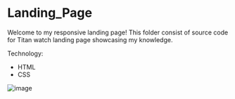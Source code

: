 # Landing_Page
Welcome to my responsive landing page! This folder consist of source code for Titan watch landing page showcasing my knowledge.

Technology:
- HTML
- CSS

![image](https://github.com/Pushpa472/landing_page/assets/116655535/983c7c34-7b9d-402f-8b7a-64229f5dd279)

